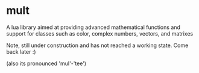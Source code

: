 # mult
A lua library aimed at providing advanced mathematical functions and support for classes such as color, complex numbers, vectors, and matrixes

Note, still under construction and has not reached a working state. Come back later :)

(also its pronounced 'mul'-'tee')
